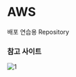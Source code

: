 # AWS
배포 연습용 Repository

### 참고 사이트
![1]([https://programmer-ririhan.tistory.com/330](https://programmer-ririhan.tistory.com/330))
